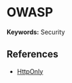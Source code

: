 # OWASP

<!--
https://github.com/sh377c0d3/Payloads
https://www.linkedin.com/learning/paths/master-the-owasp-top-10
-->

**Keywords:** Security

## References

- [HttpOnly](https://owasp.org/www-community/HttpOnly)
